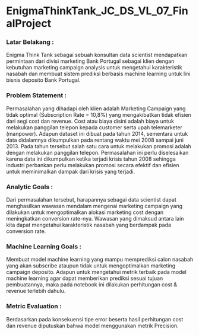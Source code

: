 # EnigmaThinkTank_JC_DS_VL_07_FinalProject

### Latar Belakang :
Enigma Think Tank sebagai sebuah konsultan data scientist mendapatkan permintaan dari divisi marketing Bank Portugal sebagai klien dengan kebutuhan marketing campaign analysis untuk mengetahui karakteristik nasabah dan membuat sistem prediksi berbasis machine learning untuk lini bisnis deposito Bank Portugal.  

### Problem Statement :
Permasalahan yang dihadapi oleh klien adalah Marketing Campaign yang tidak optimal (Subscription Rate = 10,8%) yang mengakibatkan tidak efisien dari segi cost dan revenue. Cost atau biaya disini adalah biaya untuk melakukan panggilan telepon kepada customer serta upah telemarketer (manpower). Adapun dataset ini dibuat pada tahun 2014, sementara untuk data didalamnya dikumpulkan pada rentang waktu mei 2008 sampai juni 2013. Pada tahun tersebut salah satu cara untuk melakukan promosi adalah dengan melakukan panggilan telepon. Permasalahan ini perlu diselesaikan karena data ini dikumpulkan ketika terjadi krisis tahun 2008 sehingga industri perbankan perlu melakukan promosi secara efektif dan efisien untuk meminimalkan dampak dari krisis yang terjadi.

### Analytic Goals :
Dari permasalahan tersebut, harapannya sebagai data scientist dapat menghasilkan wawasan mendalam mengenai marketing campaign yang dilakukan untuk mengoptimalkan alokasi marketing cost dengan meningkatkan conversion rate-nya. Wawasan yang dimaksud antara lain kita dapat mengetahui karakteristik nasabah yang berdampak pada conversion rate.

### Machine Learning Goals :
Membuat model machine learning yang mampu memprediksi calon nasabah yang akan subscribe ataupun tidak untuk mengoptimalkan marketing campaign deposito. Adapun untuk mengetahui metrik terbaik pada model machine learning agar dapat memberikan prediksi sesuai tujuan pembuatannya, maka pada notebook ini dilakukan perhitungan cost & revenue terlebih dahulu.

### Metric Evaluation :
Berdasarkan pada konsekuensi tipe error beserta hasil perhitungan cost dan revenue diputuskan bahwa model menggunakan metrik Precision.

